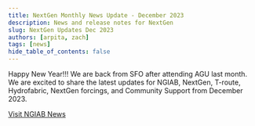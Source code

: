 ```yaml
---
title: NextGen Monthly News Update - December 2023
description: News and release notes for NextGen
slug: NextGen Updates Dec 2023
authors: [arpita, zach]
tags: [news]
hide_table_of_contents: false
---
```

Happy New Year!!! We are back from SFO after attending AGU last month. We are excited to share the latest updates for NGIAB, NextGen, T-route, Hydrofabric, NextGen forcings, and Community Support from December 2023.

[Visit NGIAB News](https://docs.ciroh.org/news)

<!-- truncate -->